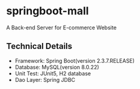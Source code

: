 # springboot-mall
A Back-end Server for E-commerce Website

## Technical Details
- Framework: Spring Boot(version 2.3.7.RELEASE)
- Database: MySQL(version 8.0.22)
- Unit Test: JUnit5, H2 database
- Dao Layer: Spring JDBC

